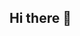 ## Hi there 👋

<!--
linkedin: https://www.linkedin.com/in/peytoncrawford2005/
My name is Peyton Crawford and I love improving.
-->
